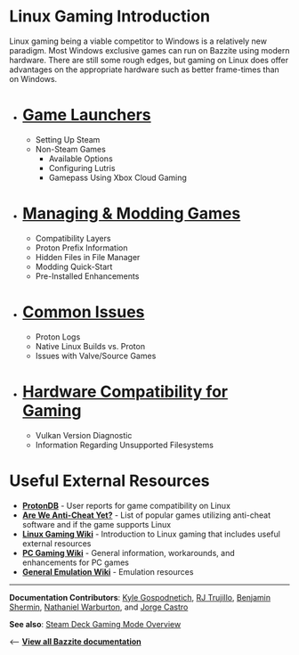 # Linux Gaming Introduction

Linux gaming being a viable competitor to Windows is a relatively new paradigm. Most Windows exclusive games can run on Bazzite using modern hardware. There are still some rough edges, but gaming on Linux does offer advantages on the appropriate hardware such as better frame-times than on Windows.

- # [Game Launchers](Game%20Launchers.md)

  - Setting Up Steam
  - Non-Steam Games
    - Available Options
    - Configuring Lutris
    - Gamepass Using Xbox Cloud Gaming

- # [Managing & Modding Games](https://universal-blue.discourse.group/docs?topic=2657)
  - Compatibility Layers
  - Proton Prefix Information
  - Hidden Files in File Manager
  - Modding Quick-Start
  - Pre-Installed Enhancements
- # [Common Issues](https://universal-blue.discourse.group/docs?topic=2658)
  - Proton Logs
  - Native Linux Builds vs. Proton
  - Issues with Valve/Source Games
- # [Hardware Compatibility for Gaming](https://universal-blue.discourse.group/docs?topic=2659)
  - Vulkan Version Diagnostic
  - Information Regarding Unsupported Filesystems

# Useful External Resources

- [**ProtonDB**](https://www.protondb.com/explore) - User reports for game compatibility on Linux
- [**Are We Anti-Cheat Yet?**](https://areweanticheatyet.com/) - List of popular games utilizing anti-cheat software and if the game supports Linux
- [**Linux Gaming Wiki**](https://linux-gaming.kwindu.eu/index.php?title=Main_Page) - Introduction to Linux gaming that includes useful external resources
- [**PC Gaming Wiki**](https://www.pcgamingwiki.com/wiki/Home) - General information, workarounds, and enhancements for PC games
- [**General Emulation Wiki**](https://emulation.gametechwiki.com/index.php/Main_Page) - Emulation resources

<hr>

**Documentation Contributors**: [Kyle Gospodnetich](https://github.com/KyleGospo), [RJ Trujillo](https://github.com/EyeCantCU), [Benjamin Shermin](https://github.com/bsherman), [Nathaniel Warburton](https://github.com/storyaddict), and [Jorge Castro](https://github.com/castrojo)

**See also**: [Steam Deck Gaming Mode Overview](https://universal-blue.discourse.group/docs?topic=37)

<-- [**View all Bazzite documentation**](https://universal-blue.discourse.group/docs?topic=561)
